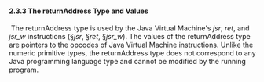 #### **2.3.3 The** returnAddress **Type and Values** 

​		The returnAddress type is used by the Java Virtual Machine's *jsr*, *ret*, and *jsr_w* instructions (§*jsr*, §*ret*, §*jsr_w*). 
The values of the returnAddress type are pointers to the opcodes of Java Virtual Machine instructions. Unlike the numeric primitive types, the returnAddress type does not correspond to any Java programming language type and cannot be modified by the running program. 